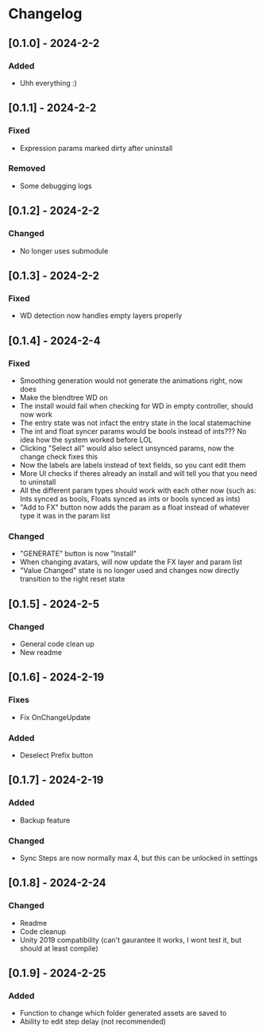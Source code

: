 # Changelog

## [0.1.0] - 2024-2-2

### Added

- Uhh everything :)

## [0.1.1] - 2024-2-2

### Fixed

- Expression params marked dirty after uninstall

### Removed

- Some debugging logs

## [0.1.2] - 2024-2-2

### Changed

- No longer uses submodule

## [0.1.3] - 2024-2-2

### Fixed

- WD detection now handles empty layers properly

## [0.1.4] - 2024-2-4

### Fixed

- Smoothing generation would not generate the animations right, now does
- Make the blendtree WD on
- The install would fail when checking for WD in empty controller, should now work
- The entry state was not infact the entry state in the local statemachine
- The int and float syncer params would be bools instead of ints??? No idea how the system worked before LOL
- Clicking "Select all" would also select unsynced params, now the change check fixes this
- Now the labels are labels instead of text fields, so you cant edit them
- More UI checks if theres already an install and will tell you that you need to uninstall 
- All the different param types should work with each other now (such as: Ints synced as bools, Floats synced as ints or bools synced as ints)
- "Add to FX" button now adds the param as a float instead of whatever type it was in the param list

### Changed

- "GENERATE" button is now "Install"
- When changing avatars, will now update the FX layer and param list 
- "Value Changed" state is no longer used and changes now directly transition to the right reset state

## [0.1.5] - 2024-2-5

### Changed

- General code clean up
- New readme

## [0.1.6] - 2024-2-19

### Fixes

- Fix OnChangeUpdate

### Added

- Deselect Prefix button

## [0.1.7] - 2024-2-19

### Added

- Backup feature

### Changed

- Sync Steps are now normally max 4, but this can be unlocked in settings

## [0.1.8] - 2024-2-24

### Changed

- Readme
- Code cleanup
- Unity 2019 compatibility (can't gaurantee it works, I wont test it, but should at least compile)

## [0.1.9] - 2024-2-25

### Added

- Function to change which folder generated assets are saved to
- Ability to edit step delay (not recommended)
